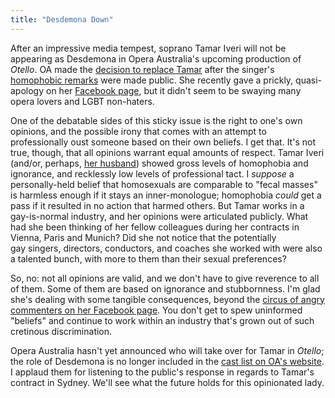 ```yaml
---
title: "Desdemona Down"
---
```


After an impressive media tempest, soprano Tamar Iveri will not be appearing as Desdemona in Opera Australia's upcoming production of _Otello_. OA made the [decision to replace Tamar](http://www.limelightmagazine.com.au/Article/388712,opera-australia-parts-company-with-tamar-iveri.aspx) after the singer's [homophobic remarks](may-she-never-work-again/) were made public. She recently gave a prickly, quasi-apology on her [Facebook page](https://www.facebook.com/tamariverisoprano/posts/10152123104307204?fref=nf), but it didn't seem to be swaying many opera lovers and LGBT non-haters.

One of the debatable sides of this sticky issue is the right to one's own opinions, and the possible irony that comes with an attempt to professionally oust someone based on their own beliefs. I get that. It's not true, though, that all opinions warrant equal amounts of respect. Tamar Iveri (and/or, perhaps, [her husband](http://www.limelightmagazine.com.au/Article/388712,opera-australia-parts-company-with-tamar-iveri.aspx)) showed gross levels of homophobia and ignorance, and recklessly low levels of professional tact. I _suppose_ a personally-held belief that homosexuals are comparable to "fecal masses" is harmless enough if it stays an inner-monologue; homophobia _could_ get a pass if it resulted in no action that harmed others. But Tamar works in a gay-is-normal industry, and her opinions were articulated publicly. What had she been thinking of her fellow colleagues during her contracts in Vienna, Paris and Munich? Did she not notice that the potentially gay singers, directors, conductors, and coaches she worked with were also a talented bunch, with more to them than their sexual preferences?

So, no: not all opinions are valid, and we don't have to give reverence to all of them. Some of them are based on ignorance and stubbornness. I'm glad she's dealing with some tangible consequences, beyond the [circus of angry commenters on her Facebook page](https://www.facebook.com/tamariverisoprano?fref=nf). You don't get to spew uninformed "beliefs" and continue to work within an industry that's grown out of such cretinous discrimination.

Opera Australia hasn't yet announced who will take over for Tamar in _Otello_; the role of Desdemona is no longer included in the [cast list on OA's website](https://opera.org.au/whatson/events/otellosydney). I applaud them for listening to the public's response in regards to Tamar's contract in Sydney. We'll see what the future holds for this opinionated lady.
